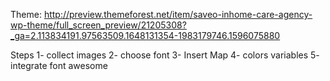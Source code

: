 Theme: http://preview.themeforest.net/item/saveo-inhome-care-agency-wp-theme/full_screen_preview/21205308?_ga=2.113834191.97563509.1648131354-1983179746.1596075880

Steps
1- collect images
2- choose font
3- Insert Map
4- colors variables
5- integrate font awesome